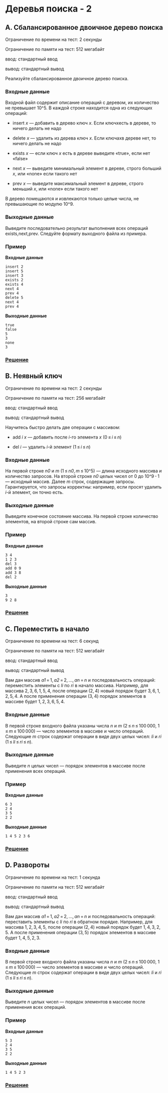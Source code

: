 # Деревья поиска - 2

## A. Сбалансированное двоичное дерево поиска

Ограничение по времени на тест: 2 секунды

Ограничение по памяти на тест: 512 мегабайт

ввод: стандартный ввод

вывод: стандартный вывод

Реализуйте сбалансированное двоичное дерево поиска.

### Входные данные

Входной файл содержит описание операций с деревом, их количество не превышает 10^5. В каждой строке находится одна из следующих операций:

* insert _x_ — добавить в дерево ключ _x_. Если ключxесть в дереве, то ничего делать не надо

* delete _x_ — удалить из дерева ключ _x_. Если ключаxв дереве нет, то ничего делать не надо

* exists _x_ — если ключ _x_ есть в дереве выведите «true», если нет «false»

* next _x_ — выведите минимальный элемент в дереве, строго больший _x_, или «none» если такого
нет

* prev _x_ — выведите максимальный элемент в дереве, строго меньший _x_, или «none» если такого
нет

В дерево помещаются и извлекаются только целые числа, не превышающие по модулю 10^9.

### Выходные данные

Выведите последовательно результат выполнения всех операций exists,next,prev. Следуйте
формату выходного файла из примера.

### Пример

**Входные данные**
```
insert 2
insert 5
insert 3
exists 2
exists 4
next 4
prev 4
delete 5
next 4
prev 4
```

**Выходные данные**
```
true
false
5
3
none
3
```

### [Решение](taskA.py)

## B. Неявный ключ

Ограничение по времени на тест: 2 секунды

Ограничение по памяти на тест: 256 мегабайт

ввод: стандартный ввод

вывод: стандартный вывод

Научитесь быстро делать две операции с массивом:

* add _i_ _x_ — добавить после _i_-го элемента _x_ (0 ≤ _i_ ≤ _n_)

* del _i_ — удалить _i_-й элемент (1 ≤ _i_ ≤ _n_)

### Входные данные

На первой строке _n0_ и _m_ (1 ≤ _n0_, _m_ ≤ 10^5) — длина исходного массива и количество запросов.
На второй строке _n0_ целых чисел от 0 до 10^9 - 1 — исходный массив.
Далее _m_ строк, содержащие запросы.
Гарантируется, что запросы корректны: например, если просят удалить _i_-й элемент, он точно есть.

### Выходные данные

Выведите конечное состояние массива. На первой строке количество элементов, на второй строке сам массив.

### Пример

**Входные данные**
```
3 4
1 2 3
del 3
add 0 9
add 3 8
del 2
```

**Выходные данные**
```
3
9 2 8
```

### [Решение](taskB.py)

## C. Переместить в начало

Ограничение по времени на тест: 6 секунд

Ограничение по памяти на тест: 512 мегабайт

ввод: стандартный ввод

вывод: стандартный вывод

Вам дан массив _a1_ = 1, _a2_ = 2, ..., _an_ = _n_ и последовальность операций:
переместить элементы с _li_ по _ri_ в начало массива.
Например, для массива 2, 3, 6, 1, 5, 4, после операции (2, 4) новый порядок будет 3, 6, 1, 2, 5, 4.
А после применения операции (3, 4) порядок элементов в массиве будет 1, 2, 3, 6, 5, 4.

### Входные данные

В первой строке входного файла указаны числа _n_ и _m_ (2 ≤ _n_ ≤ 100 000, 1 ≤ _m_ ≤ 100 000) — число элементов
в массиве и число операций. Следующие _m_ строк содержат операции в виде двух целых чисел: _li_ и _ri_ (1 ≤ _li_ ≤ _ri_ ≤ _n_).

### Выходные данные

Выведите _n_ целых чисел — порядок элементов в массиве после применения всех операций.

### Пример

**Входные данные**
```
6 3
2 4
3 5
2 2
```

**Выходные данные**
```
1 4 5 2 3 6
```

### [Решение](taskС.py)

## D. Развороты

Ограничение по времени на тест: 1 секунда

Ограничение по памяти на тест: 512 мегабайт

ввод: стандартный ввод

вывод: стандартный вывод

Вам дан массив _a1_ = 1, _a2_ = 2, ..., _an_ = _n_ и последовальность операций:
переставить элементы с _li_ по _ri_ в обратном порядке. Например, для массива 1, 2, 3, 4, 5, после
операции (2, 4) новый порядок будет 1, 4, 3, 2, 5. А после применения операции (3, 5) порядок элементов
в массиве будет 1, 4, 5, 2, 3.

### Входные данные

В первой строке входного файла указаны числа _n_ и _m_ (2 ≤ _n_ ≤ 100 000, 1 ≤ _m_ ≤ 100 000) — число элементов
в массиве и число операций. Следующие _m_ строк содержат операции в виде двух целых чисел: _li_ и _ri_ (1 ≤ _li_ ≤ _ri_ ≤ _n_).

### Выходные данные

Выведите _n_ целых чисел — порядок элементов в массиве после применения всех операций.

### Пример

**Входные данные**
```
5 3
2 4
3 5
2 2
```

**Выходные данные**
```
1 4 5 2 3
```

### [Решение](taskD.py)
